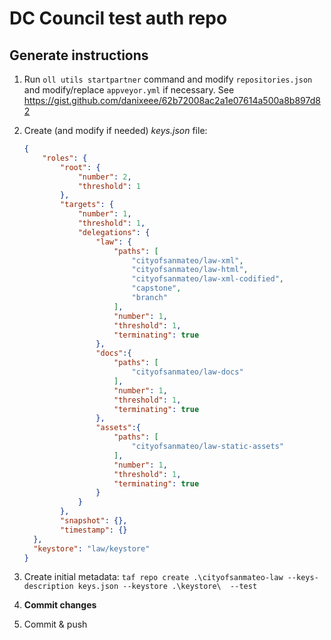 # DC Council test auth repo

## Generate instructions

1. Run `oll utils startpartner` command and modify `repositories.json` and modify/replace `appveyor.yml` if necessary. See https://gist.github.com/danixeee/62b72008ac2a1e07614a500a8b897d82

2. Create (and modify if needed) *keys.json* file:

    ```json
    {
        "roles": {
            "root": {
                "number": 2,
                "threshold": 1
            },
            "targets": {
                "number": 1,
                "threshold": 1,
                "delegations": {
                    "law": {
                        "paths": [
                            "cityofsanmateo/law-xml",
                            "cityofsanmateo/law-html",
                            "cityofsanmateo/law-xml-codified",
                            "capstone",
                            "branch"
                        ],
                        "number": 1,
                        "threshold": 1,
                        "terminating": true
                    },
                    "docs":{
                        "paths": [
                            "cityofsanmateo/law-docs"
                        ],
                        "number": 1,
                        "threshold": 1,
                        "terminating": true
                    },
                    "assets":{
                        "paths": [
                            "cityofsanmateo/law-static-assets"
                        ],
                        "number": 1,
                        "threshold": 1,
                        "terminating": true
                    }
                }
            },
            "snapshot": {},
            "timestamp": {}
      },
      "keystore": "law/keystore"
    }
    ```

3. Create initial metadata: `taf repo create .\cityofsanmateo-law --keys-description keys.json --keystore .\keystore\  --test`

4. **Commit changes**

5. Commit & push
